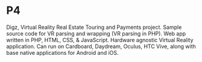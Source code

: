 # P4
Digz, Virtual Reality Real Estate Touring and Payments project. Sample source code for VR parsing and wrapping (VR parsing in PHP). Web app written in PHP, HTML, CSS, & JavaScript. Hardware agnostic Virtual Reality application. Can run on Cardboard, Daydream, Oculus, HTC Vive, along with base native applications for Android and iOS. 

